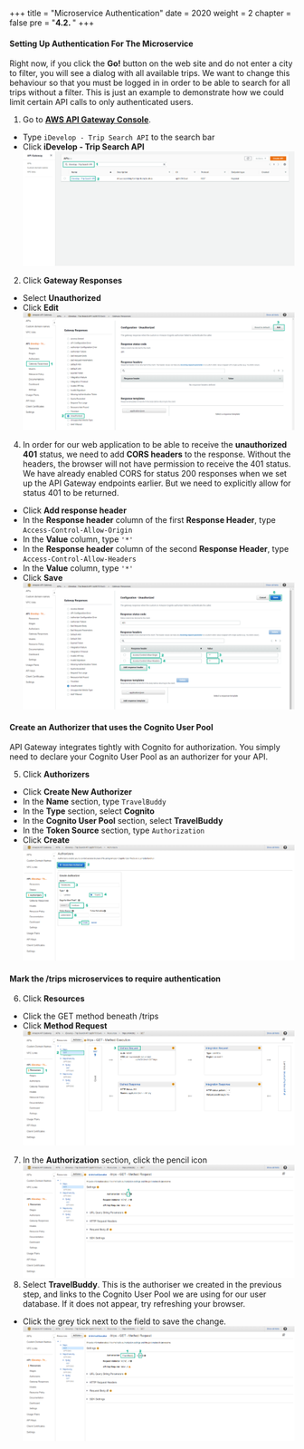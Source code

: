 +++
title = "Microservice Authentication"
date = 2020
weight = 2
chapter = false
pre = "<b>4.2. </b>"
+++
#### Setting Up Authentication For The Microservice


Right now, if you click the **Go!** button on the web site and do not enter a city to filter, you will see a dialog with all available trips. We want to change this behaviour so that you must be logged in in order to be able to search for all trips without a filter. This is just an example to demonstrate how we could limit certain API calls to only authenticated users.

1. Go to [**AWS API Gateway Console**](https://console.aws.amazon.com/apigateway/home).
* Type ```iDevelop - Trip Search API``` to the search bar
* Click **iDevelop - Trip Search API**
![Microservice Authentication](/images/4-configure-aaa/4.2-setup-authentication/setup-authentication-001.png?featherlight=false&width=90pc)
2. Click **Gateway Responses**
* Select **Unauthorized**
* Click **Edit**
![Microservice Authentication](/images/4-configure-aaa/4.2-setup-authentication/setup-authentication-002.png?featherlight=false&width=90pc)
4. In order for our web application to be able to receive the **unauthorized 401** status, we need to add **CORS headers** to the response. Without the headers, the browser will not have permission to receive the 401 status. We have already enabled CORS for status 200 responses when we set up the API Gateway endpoints earlier. But we need to explicitly allow for status 401 to be returned.
* Click **Add response header**
* In the **Response header** column of the first **Response Header**, type ```Access-Control-Allow-Origin```
* In the **Value** column, type ```'*'```
* In the **Response header** column of the second **Response Header**, type ```Access-Control-Allow-Headers```
* In the **Value** column, type ```'*'```
* Click **Save**
![Microservice Authentication](/images/4-configure-aaa/4.2-setup-authentication/setup-authentication-003.png?featherlight=false&width=90pc)

#### Create an Authorizer that uses the Cognito User Pool

API Gateway integrates tightly with Cognito for authorization. You simply need to declare your Cognito User Pool as an authorizer for your API.

5. Click **Authorizers**
* Click **Create New Authorizer**
* In the **Name** section, type ```TravelBuddy```
* In the **Type** section, select **Cognito**
* In the **Cognito User Pool** section, select **TravelBuddy**
* In the **Token Source** section, type ```Authorization```
* Click **Create**
![Microservice Authentication](/images/4-configure-aaa/4.2-setup-authentication/setup-authentication-005.png?featherlight=false&width=90pc)

#### Mark the /trips microservices to require authentication

6. Click **Resources**
* Click the GET method beneath /trips
* Click **Method Request**
![Microservice Authentication](/images/4-configure-aaa/4.2-setup-authentication/setup-authentication-006.png?featherlight=false&width=90pc)
7. In the **Authorization** section, click the pencil icon
![Microservice Authentication](/images/4-configure-aaa/4.2-setup-authentication/setup-authentication-007.png?featherlight=false&width=90pc)
8. Select **TravelBuddy**. This is the authoriser we created in the previous step, and links to the Cognito User Pool we are using for our user database. If it does not appear, try refreshing your browser.
* Click the grey tick next to the field to save the change.
![Microservice Authentication](/images/4-configure-aaa/4.2-setup-authentication/setup-authentication-008.png?featherlight=false&width=90pc)